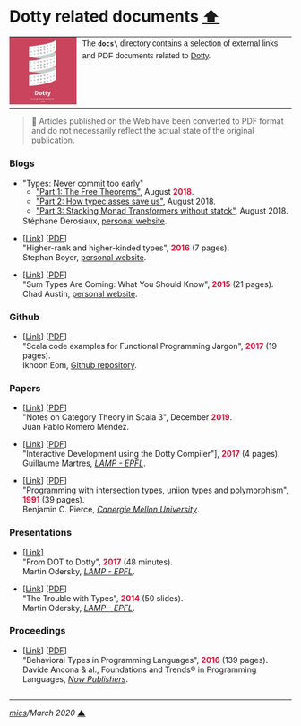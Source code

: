 # <span id="top">Dotty related documents</span> <span style="size:30%;"><a href="../README.md">⬆</a></span>

<table style="font-family:Helvetica,Arial;font-size:14px;line-height:1.6;">
  <tr>
  <td style="border:0;padding:0 10px 0 0;min-width:120px;">
    <a href="http://dotty.epfl.ch/"><img src="../docs/dotty.png" width="120" alt="Dotty Logo"/></a>
  </td>
  <td style="border:0;padding:0;vertical-align:text-top;">
    The <strong><code>docs\</code></strong> directory contains a selection of external links and PDF documents related to <a href="http://dotty.epfl.ch/" alt="Dotty">Dotty</a>.
  </td>
  </tr>
</table>

> **:mag_right:** Articles published on the Web have been converted to PDF format and do not necessarily reflect the actual state of the original publication.

### **Blogs**

- "Types: Never commit too early"<br/>
  <ul style="margin:-16px 0 -16px 0;">
  <li><a href="">"Part 1: The Free Theorems"</a>, August <span style="font-weight:bold; color:#DC143C;">2018</span>.</li>
  <li><a href="https://www.sderosiaux.com/articles/2018/08/15/types-never-commit-too-early-part2">"Part 2: How typeclasses save us"</a>, August 2018.</li>
  <li><a href="https://www.sderosiaux.com/articles/2018/08/15/types-never-commit-too-early-part3">"Part 3: Stacking Monad Transformers without statck"</a>, August 2018.</li>
  </ul>
  <br/>Stéphane Derosiaux, <a href="https://www.sderosiaux.com/">personal website</a>.
- [[Link](https://www.stephanboyer.com/post/115/higher-rank-and-higher-kinded-types)] [[PDF](./20160423_Boyer_Higher-rank_and_higher-kinded_types.pdf)]<br/>"Higher-rank and higher-kinded types", <span style="font-weight:bold; color:#DC143C;">2016</span> (7 pages).<br/>Stephan Boyer, [personal website](https://www.stephanboyer.com/).

- [[Link](https://chadaustin.me/2015/07/sum-types/)] [[PDF](./20150709_Sum_Types_Are_Coming.pdf)]<br/>"Sum Types Are Coming: What You Should Know", <span style="font-weight:bold; color:#DC143C;">2015</span> (21 pages).<br/>Chad Austin, [personal website](https://chadaustin.me/).


### **Github**

- [[Link](https://github.com/ikhoon/functional-programming-jargon.scala)] [[PDF](./20171113_Scala_code_examples_for_Functional_Programming_Jargon.pdf)]<br/>"Scala code examples for Functional Programming Jargon", <span style="font-weight:bold; color:#DC143C;">2017</span> (19 pages).<br/>Ikhoon Eom, [Github repository](https://github.com/ikhoon).


### **Papers**

- [[Link](https://typista.org/categories-in-dotty/)] [[PDF](./20191223_Mendez_Category_Theory_in_Scala_3.pdf)]<br/>"Notes on Category Theory in Scala 3", December <span style="font-weight:bold; color:#DC143C;">2019</span>.<br/>Juan Pablo Romero Méndez.

- [[Link](http://guillaume.martres.me/ide_paper.pdf)] [[PDF](./2017_ide_paper.pdf)]<br/>"Interactive Development using the Dotty Compiler"], <span style="font-weight:bold; color:#DC143C;">2017</span> (4 pages).<br/>Guillaume Martres, [*LAMP - EPFL*][epfl_lamp].

- [[Link](http://citeseerx.ist.psu.edu/viewdoc/summary?doi=10.1.1.1014.5167&q=Programming%20with%20intersection%20types)] [[PDF](./10.1.1.1014.5167.pdf)]<br/>"Programming with intersection types, uniion types and polymorphism", <span style="font-weight:bold; color:#DC143C;">1991</span> (39 pages).<br/>Benjamin C. Pierce, [*Canergie Mellon University*](https://www.cmu.edu/).


### **Presentations**

- [[Link]](https://www.youtube.com/watch?v=iobC5yGRWoo)<br/>"From DOT to Dotty", <span style="font-weight:bold; color:#DC143C;">2017</span> (48 minutes).<br/>Martin Odersky, [*LAMP - EPFL*][epfl_lamp].

- [[Link](http://wirth-symposium.ethz.ch/programme.html)] [[PDF]](./2014_The_Trouble_with_Types.pdf)<br/>"The Trouble with Types", <span style="font-weight:bold; color:#DC143C;">2014</span> (50 slides).<br/>Martin Odersky, [*LAMP - EPFL*][epfl_lamp].


### **Proceedings**

- [[Link](https://www.di.fc.ul.pt/~vv/papers/ancona.bono.etal_behav-types-prog-langs.pdf)] [[PDF](./2016_Behavioral_Types_in_Programming_Languages.pdf)]<br/>"Behavioral Types in Programming Languages", <span style="font-weight:bold; color:#DC143C;">2016</span> (139 pages).<br/>Davide Ancona &amp; al., Foundations and Trends&reg; in Programming Languages, [*Now Publishers*](https://www.nowpublishers.com/PGL).

<hr style="margin:2em 0 0 0;" />

*[mics](https://lampwww.epfl.ch/~michelou/)/March 2020* [**&#9650;**](#top)
<span id="bottom">&nbsp;</span>

<!-- link refs -->

[epfl_lamp]: https://lamp.epfl.ch/

